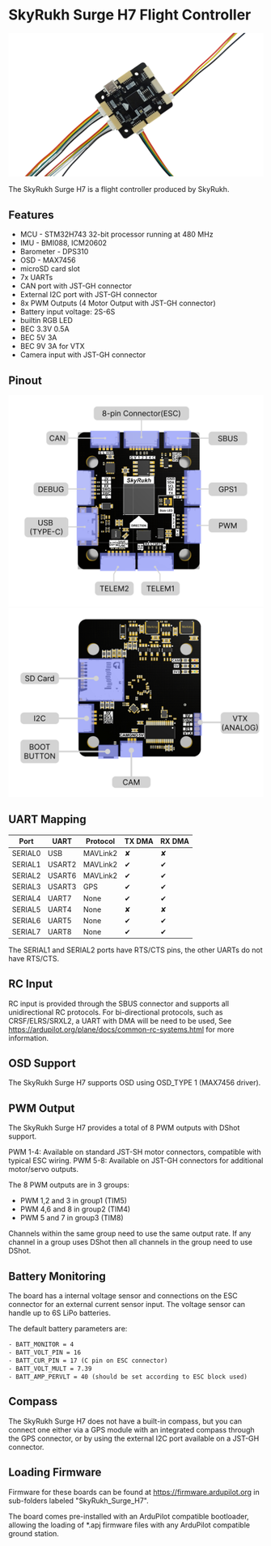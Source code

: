 # SkyRukh Surge H7 Flight Controller

![SkyRukh_Surge_H7.png](SkyRukh_Surge_H7.png)

The SkyRukh Surge H7 is a flight controller produced by SkyRukh.

## Features

 - MCU - STM32H743 32-bit processor running at 480 MHz
 - IMU - BMI088, ICM20602
 - Barometer - DPS310
 - OSD - MAX7456
 - microSD card slot
 - 7x UARTs
 - CAN port with JST-GH connector
 - External I2C port with JST-GH connector
 - 8x PWM Outputs (4 Motor Output with JST-GH connector)
 - Battery input voltage: 2S-6S
 - builtin RGB LED
 - BEC 3.3V 0.5A
 - BEC 5V 3A
 - BEC 9V 3A for VTX
 - Camera input with JST-GH connector

## Pinout

![SkyRukh Surge H7 Board Pinout Top](top_pinout.png "SkyRukh Surge H7 Pinout Top")
![SkyRukh Surge H7 Board Pinout Bottom](bottom_pinout.png "SkyRukh Surge H7 Pinout Bottom")

## UART Mapping

|Port    | UART    | Protocol       |TX DMA |RX DMA |
|--------|---------|----------------|-------|-------|
|SERIAL0 |  USB    |  MAVLink2      |  ✘    |   ✘   |
|SERIAL1 |  USART2 |  MAVLink2      |  ✔    |   ✔   | (TELEM1)
|SERIAL2 |  USART6 |  MAVLink2      |  ✔    |   ✔   | (TELEM2)
|SERIAL3 |  USART3 |  GPS           |  ✔    |   ✔   | (GPS1)
|SERIAL4 |  UART7  |  None          |  ✔    |   ✔   |
|SERIAL5 |  UART4  |  None          |  ✘    |   ✘   | (DEBUG)
|SERIAL6 |  UART5  |  None          |  ✔    |   ✔   |
|SERIAL7 |  UART8  |  None          |  ✔    |   ✔   |

The SERIAL1 and SERIAL2 ports have RTS/CTS pins, the other UARTs do not have RTS/CTS.

## RC Input

RC input is provided through the SBUS connector and supports all unidirectional RC protocols. For bi-directional protocols, such as CRSF/ELRS/SRXL2, a UART with DMA will be need to be used, See https://ardupilot.org/plane/docs/common-rc-systems.html for more information.
  
## OSD Support

The SkyRukh Surge H7 supports OSD using OSD_TYPE 1 (MAX7456 driver).

## PWM Output

The SkyRukh Surge H7 provides a total of 8 PWM outputs with DShot support.

PWM 1-4: Available on standard JST-SH motor connectors, compatible with typical ESC wiring.
PWM 5-8: Available on JST-GH connectors for additional motor/servo outputs.

The 8 PWM outputs are in 3 groups:

- PWM 1,2 and 3 in group1 (TIM5)
- PWM 4,6 and 8 in group2 (TIM4)
- PWM 5 and 7 in group3 (TIM8)

Channels within the same group need to use the same output rate. If any channel in a group uses DShot then all channels in the group need to use DShot.

## Battery Monitoring

The board has a internal voltage sensor and connections on the ESC connector for an external current sensor input. The voltage sensor can handle up to 6S LiPo batteries.

The default battery parameters are:

    - BATT_MONITOR = 4
    - BATT_VOLT_PIN = 16
    - BATT_CUR_PIN = 17 (C pin on ESC connector)
    - BATT_VOLT_MULT = 7.39
    - BATT_AMP_PERVLT = 40 (should be set according to ESC block used)

## Compass

The SkyRukh Surge H7 does not have a built-in compass, but you can connect one either via a GPS module with an integrated compass through the GPS connector, or by using the external I2C port available on a JST-GH connector.

## Loading Firmware

Firmware for these boards can be found at https://firmware.ardupilot.org in sub-folders labeled "SkyRukh_Surge_H7".

The board comes pre-installed with an ArduPilot compatible bootloader, allowing the loading of \*.apj firmware files with any ArduPilot compatible ground station.
